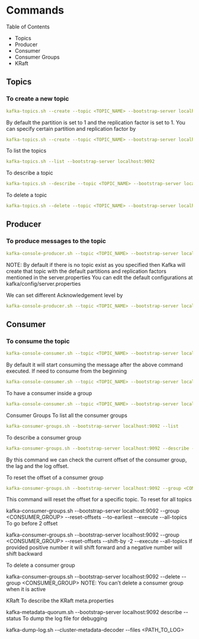 # Commands

Table of Contents
- Topics
- Producer
- Consumer
- Consumer Groups
- KRaft

## Topics
### To create a new topic
```yaml {.code-highlight}
kafka-topics.sh --create --topic <TOPIC_NAME> --bootstrap-server localhost:9092
```
By default the partition is set to 1 and the replication factor is set to 1. You can specify certain partition and replication factor by
```yaml {.code-highlight}
kafka-topics.sh --create --topic <TOPIC_NAME> --bootstrap-server localhost:9092 --partitions 1 --replication-factor 1
```
To list the topics
```yaml {.code-highlight}
kafka-topics.sh --list --bootstrap-server localhost:9092
```
To describe a topic
```yaml {.code-highlight}
kafka-topics.sh --describe --topic <TOPIC_NAME> --bootstrap-server localhost:9092
```
To delete a topic
```yaml {.code-highlight}
kafka-topics.sh --delete --topic <TOPIC_NAME> --bootstrap-server localhost:9092
```

## Producer
### To produce messages to the topic
```yaml {.code-highlight}
kafka-console-producer.sh --topic <TOPIC_NAME> --bootstrap-server localhost:9092
```
NOTE: By default if there is no topic exist as you specified then Kafka will create that topic with the default partitions and replication factors mentioned in the server.properties You can edit the default configurations at kafka/config/server.properties

We can set different Acknowledgement level by
```yaml {.code-highlight}
kafka-console-producer.sh --topic <TOPIC_NAME> --bootstrap-server localhost:9092 --producer-property acks=all
```
## Consumer
### To consume the topic
```yaml {.code-highlight}
kafka-console-consumer.sh --topic <TOPIC_NAME> --bootstrap-server localhost:9092
```
By default it will start consuming the message after the above command executed. If need to consume from the beginning
```yaml {.code-highlight}
kafka-console-consumer.sh --topic <TOPIC_NAME> --bootstrap-server localhost:9092 --from-beginning
```
To have a consumer inside a group
```yaml {.code-highlight}
kafka-console-consumer.sh --topic <TOPIC_NAME> --bootstrap-server localhost:9092 --group log-application-group-1
```
Consumer Groups
To list all the consumer groups
```yaml {.code-highlight}
kafka-consumer-groups.sh --bootstrap-server localhost:9092 --list
```
To describe a consumer group
```yaml {.code-highlight}
kafka-consumer-groups.sh --bootstrap-server localhost:9092 --describe --group <CONSUMER_GROUP>
```
By this command we can check the current offset of the consumer group, the lag and the log offset.

To reset the offset of a consumer group
```yaml {.code-highlight}
kafka-consumer-groups.sh --bootstrap-server localhost:9092 --group <CONSUMER_GROUP> --reset-offsets --to-earliest --execute --topic first_topic
```
This command will reset the offset for a specific topic. To reset for all topics

kafka-consumer-groups.sh --bootstrap-server localhost:9092 --group <CONSUMER_GROUP> --reset-offsets --to-earliest --execute --all-topics
To go before 2 offset

kafka-consumer-groups.sh --bootstrap-server localhost:9092 --group <CONSUMER_GROUP> --reset-offsets --shift-by -2 --execute --all-topics
If provided positive number it will shift forward and a negative number will shift backward

To delete a consumer group

kafka-consumer-groups.sh --bootstrap-server localhost:9092 --delete --group <CONSUMER_GROUP>
NOTE: You can’t delete a consumer group when it is active

KRaft
To describe the KRaft meta.properties

kafka-metadata-quorum.sh --bootstrap-server localhost:9092 describe --status
To dump the log file for debugging

kafka-dump-log.sh --cluster-metadata-decoder --files <PATH_TO_LOG>
